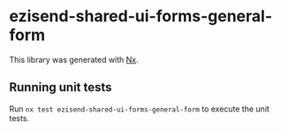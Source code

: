 # ezisend-shared-ui-forms-general-form

This library was generated with [Nx](https://nx.dev).

## Running unit tests

Run `nx test ezisend-shared-ui-forms-general-form` to execute the unit tests.
